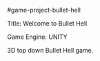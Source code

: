 #game-project-bullet-hell

Title: Welcome to Bullet Hell

Game Engine: UNITY

3D top down Bullet Hell game.
